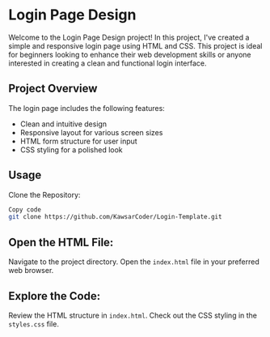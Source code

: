 # Login Page Design

Welcome to the Login Page Design project! In this project, I've created a simple and responsive login page using HTML and CSS. This project is ideal for beginners looking to enhance their web development skills or anyone interested in creating a clean and functional login interface.

## Project Overview

The login page includes the following features:

- Clean and intuitive design
- Responsive layout for various screen sizes
- HTML form structure for user input
- CSS styling for a polished look

## Usage

Clone the Repository:

```bash
Copy code
git clone https://github.com/KawsarCoder/Login-Template.git
```

## Open the HTML File:

Navigate to the project directory.
Open the `index.html` file in your preferred web browser.

## Explore the Code:

Review the HTML structure in `index.html`.
Check out the CSS styling in the `styles.css` file.
